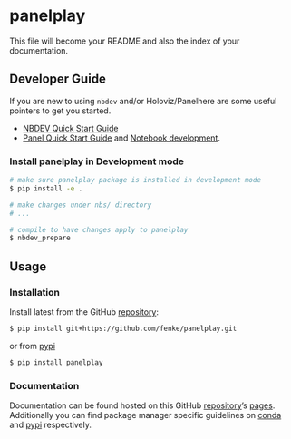 # panelplay


<!-- WARNING: THIS FILE WAS AUTOGENERATED! DO NOT EDIT! -->

This file will become your README and also the index of your
documentation.

## Developer Guide

If you are new to using `nbdev` and/or Holoviz/Panelhere are some useful
pointers to get you started.

- [NBDEV Quick Start
  Guide](https://nbdev.fast.ai/tutorials/tutorial.html)
- [Panel Quick Start
  Guide](https://panel.holoviz.org/user_guide/Quick_Start.html) and
  [Notebook
  development](https://panel.holoviz.org/how_to/notebook/index.html).

### Install panelplay in Development mode

``` sh
# make sure panelplay package is installed in development mode
$ pip install -e .

# make changes under nbs/ directory
# ...

# compile to have changes apply to panelplay
$ nbdev_prepare
```

## Usage

### Installation

Install latest from the GitHub
[repository](https://github.com/fenke/panelplay):

``` sh
$ pip install git+https://github.com/fenke/panelplay.git
```

or from [pypi](https://pypi.org/project/panelplay/)

``` sh
$ pip install panelplay
```

### Documentation

Documentation can be found hosted on this GitHub
[repository](https://github.com/fenke/panelplay)’s
[pages](https://fenke.github.io/panelplay/). Additionally you can find
package manager specific guidelines on
[conda](https://anaconda.org/fenke/panelplay) and
[pypi](https://pypi.org/project/panelplay/) respectively.
